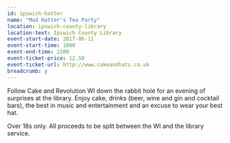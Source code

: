 ```yaml
---
id: ipswich-hatter
name: "Mad Hatter's Tea Party"
location: ipswich-county-library
location-text: Ipswich County Library
event-start-date: 2017-06-11
event-start-time: 1800
event-end-time: 2200
event-ticket-price: 12.50
event-ticket-url: http://www.cakeandhats.co.uk
breadcrumb: y
---
```


Follow Cake and Revolution WI down the rabbit hole for an evening of surprises at the library. Enjoy cake, drinks (beer, wine and gin and cocktail bars), the best in music and entertainment and an excuse to wear your best hat.

Over 18s only. All proceeds to be split between the WI and the library service.
